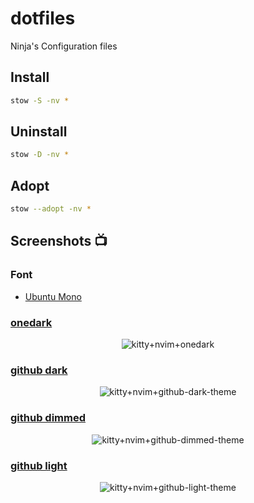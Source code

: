 # dotfiles

Ninja's Configuration files

## Install

```bash
stow -S -nv *
```

## Uninstall

```bash
stow -D -nv *
```

## Adopt

```bash
stow --adopt -nv *
```

## Screenshots 📺

### Font

- [Ubuntu Mono](https://design.ubuntu.com/font/)

### [onedark](https://github.com/ful1e5/onedark.nvim)

<p align="center">
  <img src="https://imgur.com/E7adsuT.png" alt="kitty+nvim+onedark" />
</p>

### [github dark](https://github.com/projekt0n/github-nvim-theme)

<p align="center">
  <img src="https://imgur.com/SDVkP2d.png" alt="kitty+nvim+github-dark-theme" />
</p>

### [github dimmed](https://github.com/projekt0n/github-nvim-theme)

<p align="center">
  <img src="https://imgur.com/ZP5txJf.png" alt="kitty+nvim+github-dimmed-theme" />
</p>

### [github light](https://github.com/projekt0n/github-nvim-theme)

<p align="center">
  <img src="https://imgur.com/Iae8xg5.png" alt="kitty+nvim+github-light-theme" />
</p>
